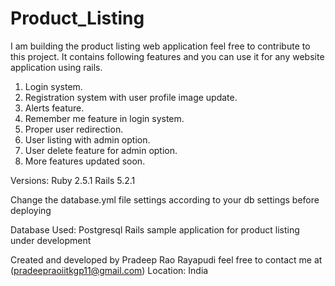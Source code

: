 # Product_Listing

I am building the product listing web application feel free to contribute to this project. 
It contains following features and you can use it for any website application using rails.

1. Login system.
2. Registration system with user profile image update.
3. Alerts feature.
4. Remember me feature in login system.
5. Proper user redirection.
6. User listing with admin option.
7. User delete feature for admin option.
8. More features updated soon.

Versions:
Ruby 2.5.1
Rails 5.2.1

Change the database.yml file settings according to your db settings before deploying 

Database Used: Postgresql
Rails sample application for product listing under development

Created and developed by 
Pradeep Rao Rayapudi feel free to contact me at (pradeepraoiitkgp11@gmail.com)
Location: India
